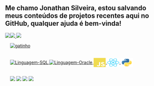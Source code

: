 ## Me chamo Jonathan Silveira, estou salvando meus conteúdos de projetos recentes aqui no GitHub, qualquer ajuda é bem-vinda!

<div align="left">
  <a href="https://github.com/BonathanRJ">
  <img height="140em" src="https://github-readme-stats.vercel.app/api?username=BonathanRJ&show_icons=true&theme=dracula&include_all_commits=true&count_private=true"/>
  <img height="140em" src="https://github-readme-stats.vercel.app/api/top-langs/?username=rafaballerini&layout=compact&langs_count=7&theme=dracula"/>


  <img align="left" height="590em" src="https://raw.githubusercontent.com/gist/BonathanRJ/a9b83d6142c3311cd2d5b0709770c256/raw/40cc9e3a44671940a8b19c926d46dc01db3417ae/githubcard.svg"/>
</div>

![gatinho](https://user-images.githubusercontent.com/97456370/187475209-edb4099f-f383-4fa3-92be-6a92e4175285.gif)


  
<div style="display: inline_block"><br>
  <img align="center" alt="Linguagem-SQL" height="30" width="40" src="https://cdn.jsdelivr.net/gh/devicons/devicon/icons/microsoftsqlserver/microsoftsqlserver-plain-wordmark.svg">
   <img align="center" alt="Linguagem-Oracle" height="30" width="40" src="https://cdn.jsdelivr.net/gh/devicons/devicon/icons/oracle/oracle-original.svg">
  <img align="center" alt="Linguagem-Js" height="30" width="40" src="https://raw.githubusercontent.com/devicons/devicon/master/icons/javascript/javascript-plain.svg">
  <img align="center" alt="Linguagem-React" height="30" width="40" src="https://raw.githubusercontent.com/devicons/devicon/master/icons/react/react-original.svg">
  <img align="center" alt="Linguagem-Python" height="30" width="40" src="https://raw.githubusercontent.com/devicons/devicon/master/icons/python/python-original.svg">
</div>

##

<div> 
  <a href = "mailto:jonathanbdasilveira@gmail.com"><img src="https://img.shields.io/badge/-Gmail-%23333?style=for-the-badge&logo=gmail&logoColor=white" target="_blank"></a>
  <a href="https://www.linkedin.com/in/jonathan-barbosa1/" target="_blank"><img src="https://img.shields.io/badge/-LinkedIn-%230077B5?style=for-the-badge&logo=linkedin&logoColor=white" target="_blank"></a> 
  <a href="https://www.instagram.com/BonathanRJ" target="_blank"><img src="https://img.shields.io/badge/-Instagram-%23E4405F?style=for-the-badge&logo=instagram&logoColor=white" target="_blank"></a>
 <a href="https://img.shields.io/badge/Bonathan#4089?style=for-the-badge&logo=discord&logoColor=white" target="_blank"><img src="https://img.shields.io/badge/Discord-7289DA?style=for-the-badge&logo=discord&logoColor=white" target="_blank"></a> 


</div>

